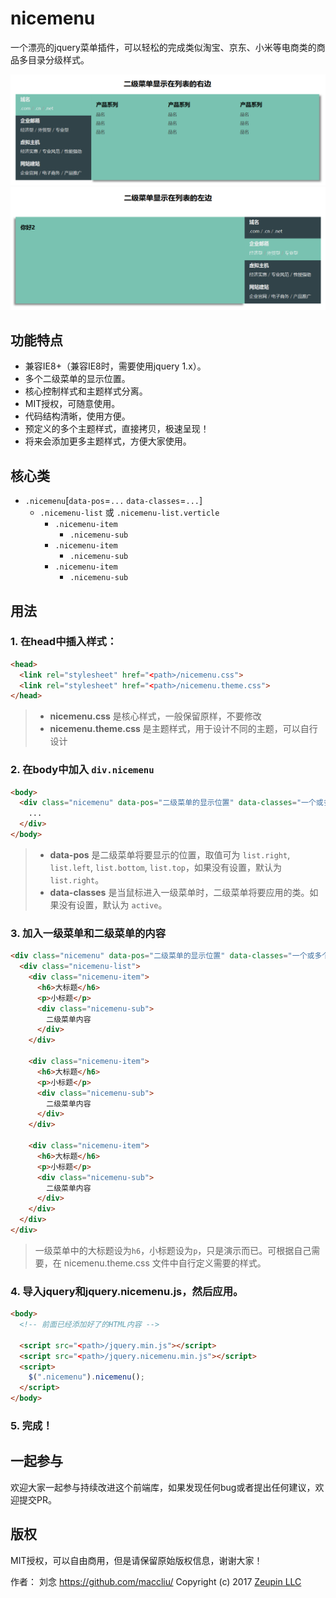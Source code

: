 # nicemenu

一个漂亮的jquery菜单插件，可以轻松的完成类似淘宝、京东、小米等电商类的商品多目录分级样式。

![](assets/pos-right.png)
![](assets/pos-left.png)

## 功能特点

* 兼容IE8+（兼容IE8时，需要使用jquery 1.x）。
* 多个二级菜单的显示位置。
* 核心控制样式和主题样式分离。
* MIT授权，可随意使用。
* 代码结构清晰，使用方便。
* 预定义的多个主题样式，直接拷贝，极速呈现！
* 将来会添加更多主题样式，方便大家使用。

## 核心类

* `.nicemenu`[`data-pos`=`...` `data-classes`=`...`]
    * `.nicemenu-list` 或 `.nicemenu-list.verticle`
	    * `.nicemenu-item`
	        * `.nicemenu-sub`
	    * `.nicemenu-item`
	        * `.nicemenu-sub`
	    * `.nicemenu-item`
	        * `.nicemenu-sub`
## 用法

### 1. 在head中插入样式：

```html
<head>
  <link rel="stylesheet" href="<path>/nicemenu.css">
  <link rel="stylesheet" href="<path>/nicemenu.theme.css">
</head>
```

> - **nicemenu.css** 是核心样式，一般保留原样，不要修改
> - **nicemenu.theme.css** 是主题样式，用于设计不同的主题，可以自行设计

### 2. 在body中加入 `div.nicemenu`

```html
<body>
  <div class="nicemenu" data-pos="二级菜单的显示位置" data-classes="一个或多个类">
    ...
  </div>
</body>
```

> - **data-pos** 是二级菜单将要显示的位置，取值可为 `list.right`, `list.left`, `list.bottom`, `list.top`，如果没有设置，默认为 `list.right`。
> - **data-classes** 是当鼠标进入一级菜单时，二级菜单将要应用的类。如果没有设置，默认为 `active`。

### 3. 加入一级菜单和二级菜单的内容

```html
<div class="nicemenu" data-pos="二级菜单的显示位置" data-classes="一个或多个类">
  <div class="nicemenu-list">
    <div class="nicemenu-item">
      <h6>大标题</h6>
      <p>小标题</p>
      <div class="nicemenu-sub">
        二级菜单内容
      </div>
    </div>

    <div class="nicemenu-item">
      <h6>大标题</h6>
      <p>小标题</p>
      <div class="nicemenu-sub">
        二级菜单内容
      </div>
    </div>

    <div class="nicemenu-item">
      <h6>大标题</h6>
      <p>小标题</p>
      <div class="nicemenu-sub">
        二级菜单内容
      </div>
    </div>
  </div>
</div>
```

> 一级菜单中的大标题设为`h6`，小标题设为`p`，只是演示而已。可根据自己需要，在 nicemenu.theme.css 文件中自行定义需要的样式。

### 4. 导入jquery和jquery.nicemenu.js，然后应用。

```html
<body>
  <!-- 前面已经添加好了的HTML内容 -->

  <script src="<path>/jquery.min.js"></script>
  <script src="<path>/jquery.nicemenu.min.js"></script>
  <script>
    $(".nicemenu").nicemenu();
  </script>
</body>
```

### 5. 完成！

## 一起参与

欢迎大家一起参与持续改进这个前端库，如果发现任何bug或者提出任何建议，欢迎提交PR。

## 版权

MIT授权，可以自由商用，但是请保留原始版权信息，谢谢大家！

作者： 刘念 <https://github.com/maccliu/>
Copyright (c) 2017 [Zeupin LLC](http://zeupin.com)